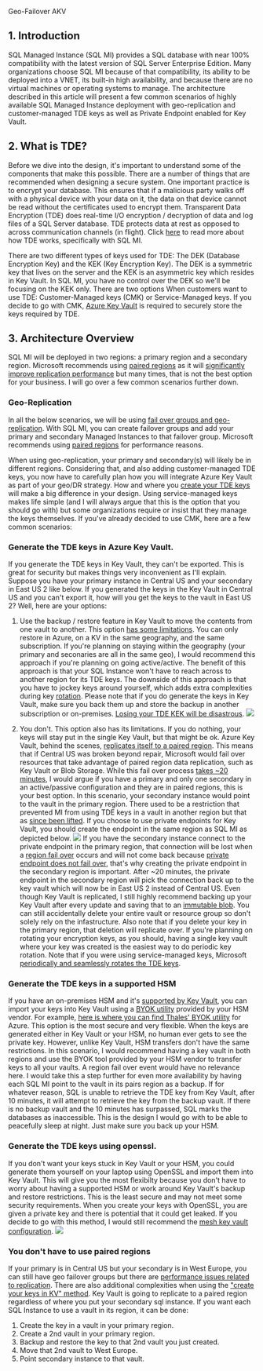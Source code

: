 Geo-Failover AKV

## 1. Introduction
SQL Managed Instance (SQL MI) provides a SQL database with near 100% compatibility with the latest version of SQL Server Enterprise Edition. Many organizations choose SQL MI because of that compatibility, its ability to be deployed into a VNET, its built-in high availability, and because there are no virtual machines or operating systems to manage. The architecture described in this article will present a few common scenarios of highly available SQL Managed Instance deployment with geo-replication and customer-managed TDE keys as well as Private Endpoint enabled for Key Vault.

## 2. What is TDE?
Before we dive into the design, it's important to understand some of the components that make this possible. There are a number of things that are recommended when designing a secure system. One important practice is to encrypt your database. This ensures that if a malicious party walks off with a physical device with your data on it, the data on that device cannot be read without the certificates used to encrypt them. Transparent Data Encryption (TDE) does real-time I/O encryption / decryption of data and log files of a SQL Server database. TDE protects data at rest as opposed to across communication channels (in flight). Click [here](https://docs.microsoft.com/en-us/sql/relational-databases/security/encryption/transparent-data-encryption?view=azuresqldb-mi-current) to read more about how TDE works, specifically with SQL MI.

There are two different types of keys used for TDE: The DEK (Database Encryption Key) and the KEK (Key Encryption Key). The DEK is a symmetric key that lives on the server and the KEK is an asymmetric key which resides in Key Vault. In SQL MI, you have no control over the DEK so we'll be focusing on the KEK only. There are two options When customers want to use TDE: Customer-Managed keys (CMK) or Service-Managed keys. If you decide to go with CMK, [Azure Key Vault](https://docs.microsoft.com/en-us/azure/key-vault/general/overview) is required to securely store the keys required by TDE.


## 3. Architecture Overview
SQL MI will be deployed in two regions: a primary region and a secondary region. Microsoft recommends using [paired regions](https://docs.microsoft.com/en-us/azure/best-practices-availability-paired-regions#what-are-paired-regions) as it will [significantly improve replication performance](https://docs.microsoft.com/en-us/azure/azure-sql/database/auto-failover-group-overview?tabs=azure-powershell#using-geo-paired-regions) but many times, that is not the best option for your business. I will go over a few common scenarios further down.

### Geo-Replication
In all the below scenarios, we will be using [fail over groups and geo-replication](https://docs.microsoft.com/en-us/azure/azure-sql/database/auto-failover-group-overview?tabs=azure-powershell). With SQL MI, you can create failover groups and add your primary and secondary Managed Instances to that failover group. Microsoft recommends using [paired regions](https://docs.microsoft.com/en-us/azure/best-practices-availability-paired-regions#what-are-paired-regions) for performance reasons.

When using geo-replication, your primary and secondary(s) will likely be in different regions. Considering that, and also adding customer-managed TDE keys, you now have to carefully plan how you will integrate Azure Key Vault as part of your geo/DR strategy. How and where you [create your TDE keys](source) will make a big difference in your design. Using service-managed keys makes life simple (and I will always argue that this is the option that you should go with) but some organizations require or insist  that they manage the keys themselves. If you've already decided to use CMK, here are a few common scenarios:

### Generate the TDE keys in Azure Key Vault.
If you generate the TDE keys in Key Vault, they can't be exported. This is great for security but makes things very inconvenient as I'll explain. Suppose you have your primary instance in Central US and your secondary in East US 2 like below. If you generated the keys in the Key Vault in Central US and you can't export it, how will you get the keys to the vault in East US 2? Well, here are your options:

1. Use the backup / restore feature in Key Vault to move the contents from one vault to another. This option [has some limitations](https://docs.microsoft.com/en-us/azure/key-vault/general/backup?tabs=azure-cli#design-considerations). You can only restore in Azure, on a KV in the same geography, and the same subscription. If you're planning on staying within the geography (your primary and seconaries are all in the same geo), I would recommend this approach if you're planning on going active/active. The benefit of this approach is that your SQL Instance won't have to reach across to another region for its TDE keys. The downside of this approach is that you have to jockey keys around yourself, which adds extra complexities during key [rotation](source). Please note that if you do generate the keys in Key Vault, make sure you back them up and store the backup in another subscription or on-premises. [Losing your TDE KEK will be disastrous](source). 
![](./media/dual-vault.png)

2. You don't. This option also has its limitations. If you do nothing, your keys will stay put in the single Key Vault, but that might be ok. Azure Key Vault, behind the scenes, [replicates itself to a paired region](source). This means that if Central US was broken beyond repair, Microsoft would fail over resources that take advantage of paired region data replication, such as Key Vault or Blob Storage. While this fail over process [takes ~20 minutes](source), I would argue if you have a primary and only one secondary in an active/passive configuration and they are in paired regions, this is your best option. In this scenario, your secondary instance would point to the vault in the primary region. There used to be a restriction that prevented MI from using TDE keys in a vault in another region but that as [since been lifted](source). If you choose to use private endpoints for Key Vault, you should create the endpoint in the same region as SQL MI as depicted below.
![](./media/sqlmi-akv.png)
If you have the secondary instance connect to the private endpoint in the primary region, that connection will be lost when a [region fail over](source) occurs and will not come back because [private endpoint does not fail over](source), that's why creating the private endpoint in the secondary region is important. After ~20 minutes, the private endpoint in the secondary region will pick the connection back up to the key vault which will now be in East US 2 instead of Central US. Even though Key Vault is replicated, I still highly recommend backing up your Key Vault after every update and saving that to an [immutable blob](source). You can still accidentally delete your entire vault or resource group so don't solely rely on the infastructure. Also note that if you delete your key in the primary region, that deletion will replicate over. If you're planning on rotating your encryption keys, as you should, having a single key vault where your key was created is the easiest way to do periodic key rotation. Note that if you were using service-managed keys, Microsoft [periodically and seamlessly rotates the TDE keys](source).

### Generate the TDE keys in a supported HSM
If you have an on-premises HSM and it's [supported by Key Vault](https://docs.microsoft.com/en-us/azure/key-vault/keys/hsm-protected-keys-byok#supported-hsms), you can import your keys into Key Vault using a [BYOK utility](source) provided by your HSM vendor. For example, [here is where you can find Thales' BYOK utility](https://supportportal.thalesgroup.com/csm?id=kb_article_view&sys_kb_id=3892db6ddb8fc45005c9143b0b961987&sysparm_article=KB0021016) for Azure. This option is the most secure and very flexible. When the keys are generated either in Key Vault or your HSM, no human ever gets to see the private key. However, unlike Key Vault, HSM transfers don't have the same restrictions. In this scenario, I would recommend having a key vault in both regions and use the BYOK tool provided by your HSM vendor to transfer keys to all your vaults. A region fail over event would have no relevance here. I would take this a step further for even more availability by having each SQL MI point to the vault in its pairs region as a backup. If for whatever reason, SQL is unable to retrieve the TDE key from Key Vault, after 10 minutes, it will attempt to retrieve the key from the backup vault. If there is no backup vault and the 10 minutes has surpassed, SQL marks the databases as inaccessible. This is the design I would go with to be able to peacefully sleep at night. Just make sure you back up your HSM.

### Generate the TDE keys using openssl.
If you don't want your keys stuck in Key Vault or your HSM, you could generate them yourself on your laptop using OpenSSL and import them into Key Vault. This will give you the most flexibilty because you don't have to worry about having a supported HSM or work around Key Vault's backup and restore restrictions. This is the least secure and may not meet some security requirements. When you create your keys with OpenSSL, you are given a private key and there is potential that it could get leaked. If you decide to go with this method, I would still recommend the [mesh key vault configuration](source).
![](./media/mesh.png)

### You don't have to use paired regions 
If your primary is in Central US but your secondary is in West Europe, you can still have geo failover groups but there are [performance issues related to replication](source). There are also additional complexities when using the ["create your keys in KV" method](#generate-the-tde-keys-in-azure-key-vault). Key Vault is going to replicate to a paired region regardless of where you put your secondary sql instance. If you want each SQL Instance to use a vault in its region, it can be done:
1. Create the key in a vault in your primary region.
2. Create a 2nd vault in your primary region.
3. Backup and restore the key to that 2nd vault you just created.
4. Move that 2nd vault to West Europe.
5. Point secondary instance to that vault.